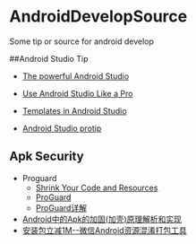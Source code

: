 # AndroidDevelopSource
Some tip or source for android develop

##Android Studio Tip  
* [The powerful Android Studio](http://saulmm.github.io/the-powerful-android-studio)

* [Use Android Studio Like a Pro](https://stanfy.com/blog/use-android-studio-like-a-pro/)

* [Templates in Android Studio](https://riggaroo.co.za/custom-file-templates-android-studio/)

* [Android Studio protip](https://medium.com/sebs-top-tips)  

## Apk Security
* Proguard
  * [Shrink Your Code and Resources](https://developer.android.com/studio/build/shrink-code.html)  
  * [ProGuard](http://proguard.sourceforge.net/)  
  * [ProGuard详解](http://www.2cto.com/kf/201605/505376.html)  
* [Android中的Apk的加固(加壳)原理解析和实现](http://blog.csdn.net/jiangwei0910410003/article/details/48415225)
* [安装包立减1M--微信Android资源混淆打包工具](http://mp.weixin.qq.com/s?__biz=MzAwNDY1ODY2OQ==&mid=208135658&idx=1&sn=ac9bd6b4927e9e82f9fa14e396183a8f#rd)
